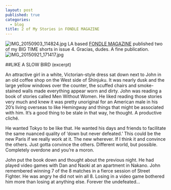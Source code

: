 ```yaml
---
layout: post
published: true
categories: 
  - blog
title: 2 of My Stories in FONDLE MAGAZINE
---
```




![IMG_20150903_114824.jpg]({{site.baseurl}}/media/IMG_20150903_114824.jpg)
LA based [FONDLE MAGAZINE](http://www.fondlemagazine.com/issue-04) published two of my BIG TIME shorts in issue 4. Gracias, dudes. A fine publication. 
![IMG_20150921_171417.jpg]({{site.baseurl}}/media/IMG_20150921_171417.jpg)

##LIKE A SLOW BIRD (excerpt)

An attractive girl in a white, Victorian-style dress sat down next to John in an old coffee shop on the West side of Shinjuku. It was nearly dusk and the large yellow windows over the counter, the scuffed chairs and smoke-stained walls made everything appear worn and dirty. John was reading a book of stories called Men Without Women. He liked reading those stories very much and knew it was pretty unoriginal for an American male in his 20’s living overseas to like Hemingway and things that might be associated with him. It’s a good thing to be stale in that way, he thought. A productive cliché. 

He wanted Tokyo to be like that. He wanted his days and friends to facilitate the same nuanced quality of ‘down but never defeated.’ This could be the new Paris if we really work at it. The new wherever. If I think it and convince the others. Just gotta convince the others. Different world, but possible. Completely overdone and you’re a moron.

John put the book down and thought about the previous night. He had played video games with Dan and Naoki at an apartment in Nakano. John remembered winning 7 of the 8 matches in a fierce session of Street Fighter. He was angry he did not win all 8. Losing in a video game bothered him more than losing at anything else. Forever the undefeated...
